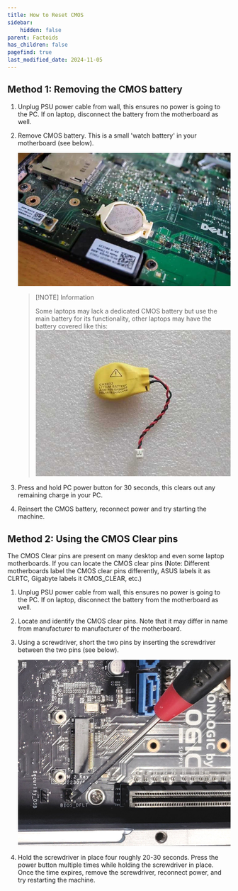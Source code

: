 ```yaml
---
title: How to Reset CMOS
sidebar:
    hidden: false
parent: Factoids
has_children: false
pagefind: true
last_modified_date: 2024-11-05
---
```




## Method 1: Removing the CMOS battery


1. Unplug PSU power cable from wall, this ensures no power is going to the PC. If on laptop, disconnect the battery from the motherboard as well.

2. Remove CMOS battery. This is a small 'watch battery' in your motherboard (see below).

	![CMOS battery](../../../assets/factoids/cmos.webp)

	 > [!NOTE] Information
     > 
	 > Some laptops may lack a dedicated CMOS battery but use the main battery for its functionality, other laptops may have the battery covered like this: ![laptop CMOS](../../../assets/cmos/cmos-laptop.jpg)
	


3. Press and hold PC power button for 30 seconds, this clears out any remaining charge in your PC.

4. Reinsert the CMOS battery, reconnect power and try starting the machine.

## Method 2: Using the CMOS Clear pins
The CMOS Clear pins are present on many desktop and even some laptop motherboards. If you can locate the CMOS clear pins (Note: Different motherboards label the CMOS clear pins differently, ASUS labels it as CLRTC, Gigabyte labels it CMOS_CLEAR, etc.)

1. Unplug PSU power cable from wall, this ensures no power is going to the PC. If on laptop, disconnect the battery from the motherboard as well.

2. Locate and identify the CMOS clear pins. Note that it may differ in name from manufacturer to manufacturer of the motherboard.

3. Using a screwdriver, short the two pins by inserting the screwdriver between the two pins (see below).

	![CMOS reset using screwdriver](../../../assets/factoids/cmos_screwdriver.webp)

4. Hold the screwdriver in place four roughly 20-30 seconds. Press the power button multiple times while holding the screwdriver in place. Once the time expires, remove the screwdriver, reconnect power, and try restarting the machine.
